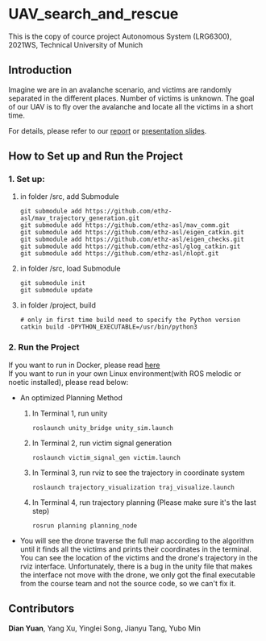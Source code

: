 # UAV_search_and_rescue
This is the copy of cource project Autonomous System (LRG6300), 2021WS, Technical University of Munich

## Introduction

Imagine we are in an avalanche scenario, and victims are randomly separated in the different places. Number of victims is unknown. The goal of our UAV is to fly over the avalanche and locate all the victims in a short time.  

For details, please refer to our [report](/Report/Search_and_Rescue_Simulation_in_Avalanche.pdf) or [presentation slides](/Slides/Autonomous_Systems_Terminus_Presentation.pdf).


## How to Set up and Run the Project


### 1. Set up:

1. in folder /src, add Submodule

   ```
   git submodule add https://github.com/ethz-asl/mav_trajectory_generation.git
   git submodule add https://github.com/ethz-asl/mav_comm.git
   git submodule add https://github.com/ethz-asl/eigen_catkin.git
   git submodule add https://github.com/ethz-asl/eigen_checks.git
   git submodule add https://github.com/ethz-asl/glog_catkin.git
   git submodule add https://github.com/ethz-asl/nlopt.git
   ```

2. in folder /src, load Submodule

   ```
   git submodule init
   git submodule update
   ```

3. in folder /project, build

   ```
   # only in first time build need to specify the Python version
   catkin build -DPYTHON_EXECUTABLE=/usr/bin/python3
   ```

### 2. Run the Project
If you want to run in Docker, please read [here](/Docker/README.md)  
If you want to run in your own Linux environment(with ROS melodic or noetic installed), please read below:  

- An optimized Planning Method

  1. In Terminal 1, run unity

     ```
     roslaunch unity_bridge unity_sim.launch 
     ```

  2. In Terminal 2, run victim signal generation

     ```
     roslaunch victim_signal_gen victim.launch
     ```



  3. In Terminal 3, run rviz to see the trajectory in coordinate system

     ```
     roslaunch trajectory_visualization traj_visualize.launch 
     ```

  4. In Terminal 4, run trajectory planning (Please make sure it's the last step)

     ```
     rosrun planning planning_node
     ```
     
- You will see the drone traverse the full map according to the algorithm until it finds all the victims and prints their coordinates in the terminal. You can see the location of the victims and the drone's trajectory in the rviz interface. Unfortunately, there is a bug in the unity file that makes the interface not move with the drone, we only got the final executable from the course team and not the source code, so we can't fix it.

## Contributors

  **Dian Yuan**, Yang Xu, Yinglei Song,  Jianyu Tang, Yubo Min

